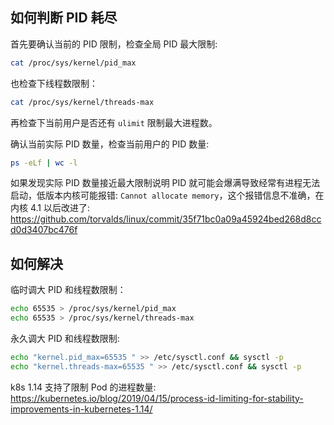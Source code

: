 ## 如何判断 PID 耗尽

首先要确认当前的 PID 限制，检查全局 PID 最大限制:

```bash
cat /proc/sys/kernel/pid_max
```

也检查下线程数限制：

```bash
cat /proc/sys/kernel/threads-max
```

再检查下当前用户是否还有 `ulimit` 限制最大进程数。

确认当前实际 PID 数量，检查当前用户的 PID 数量:

```bash
ps -eLf | wc -l
```

如果发现实际 PID 数量接近最大限制说明 PID 就可能会爆满导致经常有进程无法启动，低版本内核可能报错: `Cannot allocate memory`，这个报错信息不准确，在内核 4.1 以后改进了: https://github.com/torvalds/linux/commit/35f71bc0a09a45924bed268d8ccd0d3407bc476f

## 如何解决

临时调大 PID 和线程数限制：

```bash
echo 65535 > /proc/sys/kernel/pid_max
echo 65535 > /proc/sys/kernel/threads-max
```

永久调大 PID 和线程数限制:

```bash
echo "kernel.pid_max=65535 " >> /etc/sysctl.conf && sysctl -p
echo "kernel.threads-max=65535 " >> /etc/sysctl.conf && sysctl -p
```

k8s 1.14 支持了限制 Pod 的进程数量: https://kubernetes.io/blog/2019/04/15/process-id-limiting-for-stability-improvements-in-kubernetes-1.14/